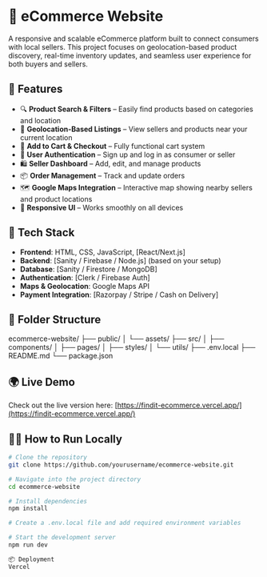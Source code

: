 # 🛒 eCommerce Website

A responsive and scalable eCommerce platform built to connect consumers with local sellers. This project focuses on geolocation-based product discovery, real-time inventory updates, and seamless user experience for both buyers and sellers.

## 🚀 Features

- 🔍 **Product Search & Filters** – Easily find products based on categories and location
- 📍 **Geolocation-Based Listings** – View sellers and products near your current location
- 🛒 **Add to Cart & Checkout** – Fully functional cart system
- 🧾 **User Authentication** – Sign up and log in as consumer or seller
- 🛍️ **Seller Dashboard** – Add, edit, and manage products
- 📦 **Order Management** – Track and update orders
- 🗺️ **Google Maps Integration** – Interactive map showing nearby sellers and product locations
- 💬 **Responsive UI** – Works smoothly on all devices

## 🧰 Tech Stack

- **Frontend**: HTML, CSS, JavaScript, [React/Next.js]
- **Backend**: [Sanity / Firebase / Node.js] (based on your setup)
- **Database**: [Sanity / Firestore / MongoDB]
- **Authentication**: [Clerk / Firebase Auth]
- **Maps & Geolocation**: Google Maps API
- **Payment Integration**: [Razorpay / Stripe / Cash on Delivery]

## 📁 Folder Structure

ecommerce-website/
├── public/
│ └── assets/
├── src/
│ ├── components/
│ ├── pages/
│ ├── styles/
│ └── utils/
├── .env.local
├── README.md
└── package.json

## 🌍 Live Demo

Check out the live version here: [https://findit-ecommerce.vercel.app/](https://findit-ecommerce.vercel.app/)

## 🧑‍💻 How to Run Locally

```bash
# Clone the repository
git clone https://github.com/yourusername/ecommerce-website.git

# Navigate into the project directory
cd ecommerce-website

# Install dependencies
npm install

# Create a .env.local file and add required environment variables

# Start the development server
npm run dev

📦 Deployment
Vercel

